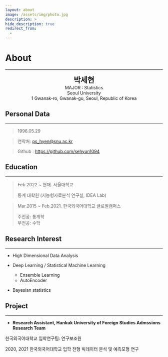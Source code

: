 ```yaml
---
layout: about
image: /assets/img/photo.jpg
description: >
hide_description: true
redirect_from:
  -
---
```


# About

<!--author-->

* * *
<center>
<span style=
"font-size:170%;
font-weight:bold">
박세현
</span>
</center>

<center>MAJOR : Statistics</center>

<center>Seoul University</center>

<center>1 Gwanak-ro, Gwanak-gu, Seoul, Republic of Korea</center>

## Personal Data
---
> 1996.05.29

> 연락처: ps_hyen@snu.ac.kr

> Github : <a href="https://github.com/sehyun1094">https://github.com/sehyun1094</a>


## Education
---
> Feb.2022 ~ 현재. 서울대학교  
>
> 통계 대학원 (지능형자료분석 연구실, IDEA Lab)  

> Mar.2015 ~ Feb.2021. 한국외국어대학교 글로벌캠퍼스  
>
> 주전공: 통계학  
> 부전공: 수학


## Research Interest
---

* High Dimensional Data Analysis 

* Deep Learning / Statistical Machine Learning
    + Ensemble Learning
    + AutoEncoder

* Bayesian statistics

## Project
---

* **Research Assistant, Hankuk University of Foreign Studies Admssions Research Team**

한국외국어대학교 입학연구팀: 연구보조원

2020, 2021 한국외국어대학교 입학 전형 빅데이터 분석 및 예측모형 연구

